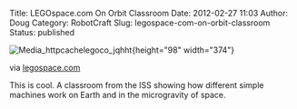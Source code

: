 Title: LEGOspace.com On Orbit Classroom
Date: 2012-02-27 11:03
Author: Doug
Category: RobotCraft
Slug: legospace-com-on-orbit-classroom
Status: published

![Media_httpcachelegoco_jqhht](http://getfile2.posterous.com/getfile/files.posterous.com/littleideas/fAnCFHaoBsmCurIJyDqcBngEoydmsbhsihdlhahuhzmapCubfEfpDngjoafD/media_httpcachelegoco_JqhHt.gif.scaled500.gif){height="98" width="374"}

via [legospace.com](http://www.legospace.com/en-us/activities/Hammer.aspx)

This is cool. A classroom from the ISS showing how different simple machines work on Earth and in the microgravity of space.

